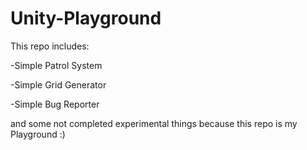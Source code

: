 # Unity-Playground #
This repo includes:

-Simple Patrol System

-Simple Grid Generator

-Simple Bug Reporter

and some not completed experimental things because this repo is my Playground :)
